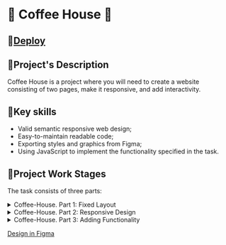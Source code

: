 # 🍵 Coffee House 🍵

## 💠[Deploy](https://rolling-scopes-school.github.io/sofyacheboltasova-JSFE2023Q4/coffeehouse/)

## 💠Project's Description

Coffee House is a project where you will need to create a website consisting of two pages, make it responsive, and add interactivity.

## 💠Key skills

- Valid semantic responsive web design;
- Easy-to-maintain readable code;
- Exporting styles and graphics from Figma;
- Using JavaScript to implement the functionality specified in the task.

## 💠Project Work Stages

The task consists of three parts:
<details>
<summary>Coffee-House. Part 1: Fixed Layout</summary>

  - In this part of the task, you need to create the 'Home' and 'Menu' pages based on the layout, which should display correctly when the window width is at least 1440px;  
  - The validity of the work is checked, as well as its compliance with the layout.

  ### CrossCheck Criteria (100 points)

1. Checking validation of pages: **+18**
   - The layout for both pages is validated and error-free according to the W3C Validator (https://validator.w3.org/): **+12** (6 points per page)
     Valid markup of checked page corresponds to the message "Document checking completed. No errors or warnings to show." In this case, we assign the full points for the checked page (+6). If there are `warnings` but no `errors`, we assign half of the points (+3) for the checked page
   - Favicon is added to each page: **+2**
   - Each page has only one `<h1>` element: **+2**
   - The URL of the `menu` page differs from the URL of the `home` page (e.g. `your-site.com` for the `home` page and `your-site.com/menu` for the `menu` page): **+2**
3. The layout matches the design: **+40**
   - `<header>` block on each page: **+4**
   - `Enjoy` block on `home` page: **+6**
   - `Favourites Coffee` block on `home` page: **+6**
   - `About` block on `home` page: **+6**
   - `Mobile App` block on `home` page: **+6**
   - `Menu` block on `menu` page: **+6**
   - `<footer>` block on each page: **+6**
4. CSS Requirements: **+10**
   - For positioning images in `About` block on `home` page and products in `Menu` block on `menu` page used **Flexbox** or **Grid Layout**: **+4**
   - When scaling the browser page (<100%) or increasing the page width (>1440px), the layout of both pages is centered rather than shifted to the side and not stretched across the entire width: **+4**
   - The background color **Body** stretches across the entire width of the page: **+2**
5. Interactivity: **+32**
   - Navigation elements (except `Contact us`) lead to corresponding blocks on `home` page (anchor links): **+4**
   - `Contact us` in navigation panel links to the `<footer>` block on its own page (anchor link): **+2**
   - Smooth scrolling with anchor links: **+2**
   - When clicking on the **Menu** buttons in `header` and `Enjoy` block on `home` page, it navigates to the `menu` page: **+2**
   - The **Menu** button in `header` on `menu` page is non-interactive: **+2**
   - When clicking on the **Logo** in `header`, it navigates to the `home` page: **+2**
   - The active **Coffee** button in `Menu` block of `Menu` page is non-interactive: **+2**
   - Each Coffee-card in the `Menu` section of the `Menu` page is interactive when hovering over any area of the card: **+4**
   - In the `<footer>` block, clicking on the link with phone number (all area including icon) should initiate a phone call: **+2**
   - In the `<footer>` block, clicking on the link with the address (all area including icon) should open a new browser tab with Google Maps displaying any location of your choice: **+2**
   - Interactivity of links and buttons is implemented according to Figma layout. Interactivity includes not only changing cursor's appearance, for example, using the `cursor: pointer` property, but also the use of other visual effects, such as changing the background color or font color, following the **Styleguide** in Figma layout: **+4**
   - Mandatory requirement for interactivity: smooth change in the appearance of an element on hover, without affecting adjacent elements: **+4**
</details>

<details>
<summary>Coffee-House. Part 2: Responsive Design</summary>
  
  - In this part of the task, it is necessary to add responsiveness to the pages created in the first stage, up to and including a width of 380px;
  - The validity of the work is checked, its alignment with the layout at the corresponding page width, layout responsiveness, and the absence of horizontal scroll bars.

### CrossCheck Criteria (90 points)

1. The layout of the pages aligns the design at a screen width of 1440px: **+14**
   - `<header>` block on each page: **+2**
   - `Enjoy` block on `home` page: **+2**
   - `Favourites Coffee` block on `home` page: **+2**
   - `About` block on `home` page: **+2**
   - `Mobile App` block on `home` page: **+2**
   - `Menu` block on `menu` page: **+2**
   - `<footer>` block on each page: **+2**
2. The layout of the pages aligns the design at a screen width of 768px: **+14**
   - `<header>` block on each page: **+2**
   - `Enjoy` block on `home` page: **+2**
   - `Favourites Coffee` block on `home` page: **+2**
   - `About` block on `home` page: **+2**
   - `Mobile App` block on `home` page: **+2**
   - `Menu` block on `menu` page: **+2**
   - `<footer>` block on each page: **+2**
3. The layout of the pages aligns the design at a screen width of 380px: **+14**
   - `<header>` block on each page: **+2**
   - `Enjoy` block on `home` page: **+2**
   - `Favourites Coffee` block on `home` page: **+2**
   - `About` block on `home` page: **+2**
   - `Mobile App` block on `home` page: **+2**
   - `Menu` block on `menu` page: **+2**
   - `<footer>` block on each page: **+2**
4. There is no horizontal scrollbar at all screen width up to 380px inclusive. All page content remains as per the design: it is not cropped, removed, or shifted to the side: **+20**
   - `home` page: no horizontal scroll bar between 1440px and 768px widths: **+5**
   - `home` page: no horizontal scroll bar between 768px and 380px widths: **+5**
   - `menu` page: no horizontal scroll bar between 1440px and 768px widths: **+5**
   - `menu` page: no horizontal scroll bar between 768px and 380px widths: **+5**
5. During smooth resizing of the browser window from 1440px to 380px, the layout occupies the full width of the window (including specified margins), elements adjust their sizes and positions appropriately without full scaling, no elements overlap, and images maintain their correct aspect ratios: **+8**
   - On `home` page: **+4**
   - On `menu` page: **+4**
6. At screen widths of 768px and below, the menu and navigation buttons in the header are concealed on both pages, and a burger menu icon is displayed: **+4**  
   (Note: Activation of the burger menu icon is not evaluated at this stage.)
7. Hover effects are active on desktop devices (as per the `Desktop` device type in DevTools) and are disabled for mobile devices (as per the `Mobile` device type in DevTools) on both pages: **+4**
8. The layout for both pages is validated and error-free according to the W3C Validator (https://validator.w3.org/): **+12**

</details>

<details>
<summary>Coffee-House. Part 3: Adding Functionality</summary>
  
  - In this part of the task, we use JavaScript to add interactivity to the pages;
  - The implemented functionality is being checked.

  ### CrossCheck Criteria (90 points)

1. Implementation of the **burger menu** on both pages: **+22**
   - At a page width of 768px or less, the navigation panel hides, and the burger icon appears: **+2**
   - When clicking the burger icon, the burger menu slides out from the right, and the burger icon smoothly transforms into a cross: **+4**
   - The burger menu occupies the entire available screen area below the `<header>` block: **+2**
   - When clicking the cross, the burger menu smoothly hides, moving to the right of the screen, and the cross smoothly transforms into a burger icon: **+4**
   - The burger icon is created using HTML and CSS without the use of images: **+2**
   - Links in the burger menu work, providing smooth scrolling to anchor points: **+2**
   - When clicking on any link (interactive or non-interactive) in the menu, the burger menu smoothly hides to the right, and the cross smoothly transforms into a burger icon: **+2**
   - The placement and dimensions of elements in the burger menu match the layout (horizontal centering of menu items): **+2**
   - When the page width increases to 769px or higher, the burger icon and the open burger menu hide, and the navigation panel appears: **+2**
2. Implementation of the **Carousel** on the `home` page: **+24**
   - Carousel elements are automatically scroll to the left with a specified time interval by default. The time interval duration is at the student's choose, but the recommended value is 5-7 seconds: **+4**
   - The current state until the next automatic switch is shown in the progress bar of the corresponding slide by filling it with color: **+4**
   - Only the progress bar of the current slide can be filled; the rest remain in their default state: **+2**
   - When hovering the mouse or touch-and-hold on the displayed carousel element, the time to the element switch is paused. When the mouse cursor moves out, or the hold ends, the time continues from where it stopped: **+2**
   - The switch slides is accompanied by like the carousel animation (the method of animation execution is not verified): **+4**
   - Manual switching in the corresponding direction is implemented by pressing left arrow button or right arrow button: **+2**
   - For mobile devices, manual switching in the corresponding direction is additionally implemented by swiping left or right: **+2**
   - When manually switching, the progress bar state of the switched slide resets, and the progress bar of the displayed slide starts to fill: **+2**
   - When switching to the right after the third element, it returns to the first. When switching to the left after the first element, it returns to the third: **+2**
3. Implementation of the **Category switching** for products on the `menu` page: **+4**
   - The **Coffee** category is active and the corresponding products are displayed when opening or reloading the `menu` page: **+2**
   - When switching categories, the products of the selected category are displayed: **+2**
4. Implementation of the **Loading more products** on the `menu` page **+12**
   - For screens with a width of 768px or less, when opening/reloading the page or switching categories, only 4 products are displayed. If there are more than 4 products in the displayed category, a **Load More** button is displayed below: **+4**
   - When clicking the **Load More** button below the displayed products, the missing products are added, and the **Load More** button is hidden: **+4**
   - When changing the screen width, the product display mode (8 products per page or 4 products with a **Load More** button) changes without page reloading: **+4**
5. Implementation of the **Modal** for selected product on the `menu` page: **+20**
   - The Modal with the description of a specific product opens when clicking on any part of a card of product: **+2**
   - The part of the page outside the Modal is darkened: **+2**
   - When the Modal is open, the vertical scroll of the page becomes inactive; when closed, it becomes active again: **+2**
   - Clicking on the area around the Modal and **Close** button closes it: **+2**
   - The Modal is centered on both axes, sizes of modal elements and their layout match the design: **+2**
   - After the Modal is opened, the 'Size' option 'S' is selected, and no option in the 'Additives' section is selected. The product's final price is the same as in the card: **+2**
   - Only one 'Size' option can be selected. Changing this option also changes the final price of the product based on the choice (+$0.00 for **S**, +$0.50 for **M**, +$1.00 for **L**): **+4**
   - Multiple 'Additives' options can be selected, and each selected option increases the final price of the product by $0.50: **+4**
6. Video on the `home` page: **+8**
   - In the `Enjoy` block of the `home` page, a video is played in the background instead of an image, without sound and control elements, and without the ability to interact with it: **+4**
   - After the video is finished, it automatically starts over: **+4**
</details>

[Design in Figma](https://www.figma.com/file/SAoBmuOqTfguehdT4IFRxQ/Coffee-House?type=design&node-id=0-1&mode=design&t=qis81E9Ovgx47eVl-0)
